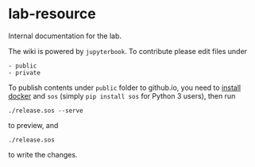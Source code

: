# lab-resource

Internal documentation for the lab.

The wiki is powered by `jupyterbook`. To contribute please edit files under 

```
- public
- private
```

To publish contents under `public` folder to github.io, you need to [install docker]() 
and `sos` (simply `pip install sos` for Python 3 users), then run

```
./release.sos --serve
```
to preview, and 

```
./release.sos
```
to write the changes.